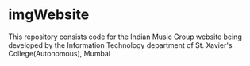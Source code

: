 # imgWebsite
This repository consists code for the Indian Music Group website being developed by the Information Technology department of St. Xavier's College(Autonomous), Mumbai
